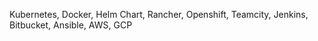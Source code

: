 Kubernetes, Docker, Helm Chart, Rancher, Openshift, Teamcity, Jenkins, Bitbucket, Ansible, AWS, GCP
